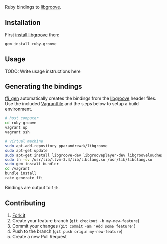 Ruby bindings to [libgroove][libgroove].

## Installation

First [install libgroove][libgroove-install] then:

    gem install ruby-groove

## Usage

TODO: Write usage instructions here

## Generating the bindings

[ffi_gen][ffi_gen] automatically creates the bindings from the
[libgroove][libgroove] header files. Use the included [Vagrantfile][vagrant]
and the steps below to setup a build environment.

~~~ sh
# host computer
cd ruby-groove
vagrant up
vagrant ssh
~~~

~~~ sh
# virtual machine
sudo apt-add-repository ppa:andrewrk/libgroove
sudo apt-get update
sudo apt-get install libgroove-dev libgrooveplayer-dev libgrooveloudness-dev libgroovefingerprinter-dev ruby ruby-dev clang libclang-dev llvm llvm-dev
sudo ln -sv /usr/lib/llvm-3.4/lib/libclang.so /usr/lib/libclang.so
sudo gem install bundler
cd /vagrant
bundle install
rake generate_ffi
~~~

Bindings are output to `lib`.

## Contributing

1. [Fork it](https://github.com/johnmuhl/ruby-groove/fork)
2. Create your feature branch (`git checkout -b my-new-feature`)
3. Commit your changes (`git commit -am 'Add some feature'`)
4. Push to the branch (`git push origin my-new-feature`)
5. Create a new Pull Request

[brew]: http://brew.sh/
[ffi_gen]: https://github.com/neelance/ffi-gen
[libebur128]: https://github.com/jiixyj/libebur128
[libgroove]: https://github.com/andrewrk/libgroove
[libgroove-install]: https://github.com/andrewrk/libgroove#installation
[packages]: https://github.com/andrewrk/libgroove#pre-built-packages
[vagrant]: http://www.vagrantup.com/
